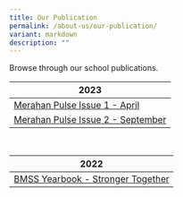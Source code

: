 ```yaml
---
title: Our Publication
permalink: /about-us/our-publication/
variant: markdown
description: ""
---
```

Browse through our school publications.


| 2023 | 
| -------- |
| [Merahan Pulse Issue 1 - April](/files/merahan%20pulse%202023%20-%20issue%201%20april.pdf) | 
| [Merahan Pulse Issue 2 - September](/files/merahan%20pulse%20-%20september%20issue.pdf) |
<br>

| 2022  |  
| -------- | 
| [BMSS Yearbook - Stronger Together](https://online.fliphtml5.com/cjnla/gwbu/)     |